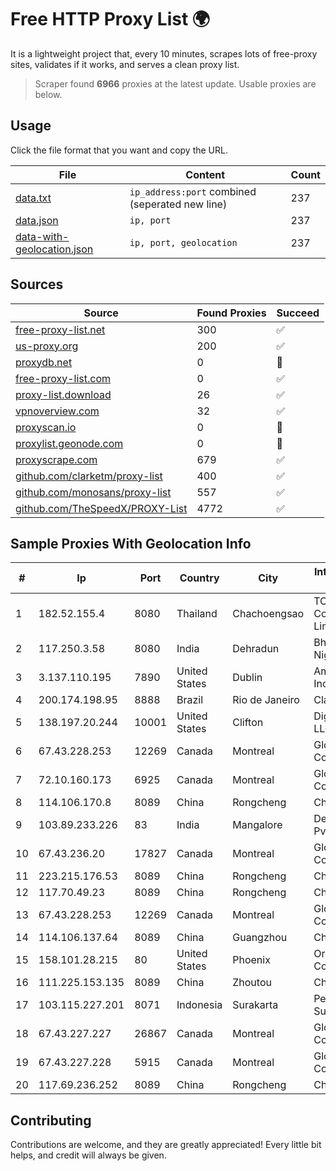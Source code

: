 
# Free HTTP Proxy List 🌍

It is a lightweight project that, every 10 minutes, scrapes lots of free-proxy sites, validates if it works, and serves a clean proxy list.


> Scraper found **6966** proxies at the latest update. Usable proxies are below.

## Usage

Click the file format that you want and copy the URL.


|File|Content|Count|
|----|-------|-----|
|[data.txt](https://raw.githubusercontent.com/themiralay/Proxy-List-World/master/data.txt)|`ip_address:port` combined (seperated new line)|237|
|[data.json](https://raw.githubusercontent.com/themiralay/Proxy-List-World/master/data.json)|`ip, port`|237|
|[data-with-geolocation.json](https://raw.githubusercontent.com/themiralay/Proxy-List-World/master/data-with-geolocation.json)|`ip, port, geolocation`|237|

## Sources

|Source|Found Proxies|Succeed|
|------|-------------|-------|
|[free-proxy-list.net](https://free-proxy-list.net)|300|✅|
|[us-proxy.org](https://www.us-proxy.org)|200|✅|
|[proxydb.net](http://proxydb.net)|0|🚫|
|[free-proxy-list.com](https://free-proxy-list.com/?page=&port=&type%5B%5D=http&type%5B%5D=https&up_time=0&search=Search)|0|✅|
|[proxy-list.download](https://www.proxy-list.download/HTTP)|26|✅|
|[vpnoverview.com](https://vpnoverview.com/privacy/anonymous-browsing/free-proxy-servers)|32|✅|
|[proxyscan.io](https://www.proxyscan.io)|0|🚫|
|[proxylist.geonode.com](https://proxylist.geonode.com/api/proxy-list?limit=300&page=1&sort_by=lastChecked&sort_type=desc&protocols=http,https)|0|🚫|
|[proxyscrape.com](https://api.proxyscrape.com/v2/?request=displayproxies&protocol=http&timeout=10000&country=all&ssl=all&anonymity=all)|679|✅|
|[github.com/clarketm/proxy-list](https://raw.githubusercontent.com/clarketm/proxy-list/master/proxy-list-raw.txt)|400|✅|
|[github.com/monosans/proxy-list](https://raw.githubusercontent.com/monosans/proxy-list/main/proxies/http.txt)|557|✅|
|[github.com/TheSpeedX/PROXY-List](https://raw.githubusercontent.com/TheSpeedX/PROXY-List/master/http.txt)|4772|✅|


## Sample Proxies With Geolocation Info

|#|Ip|Port|Country|City|Internet Service Provider|
|-|--|----|-------|----|-------------------------|
|1|182.52.155.4|8080|Thailand|Chachoengsao|TOT Public Company Limited|
|2|117.250.3.58|8080|India|Dehradun|Bharat Sanchar Nigam Ltd|
|3|3.137.110.195|7890|United States|Dublin|Amazon.com, Inc.|
|4|200.174.198.95|8888|Brazil|Rio de Janeiro|Claro S.A|
|5|138.197.20.244|10001|United States|Clifton|DigitalOcean, LLC|
|6|67.43.228.253|12269|Canada|Montreal|GloboTech Communications|
|7|72.10.160.173|6925|Canada|Montreal|GloboTech Communications|
|8|114.106.170.8|8089|China|Rongcheng|Chinanet|
|9|103.89.233.226|83|India|Mangalore|Deenet Services Pvt Ltd|
|10|67.43.236.20|17827|Canada|Montreal|GloboTech Communications|
|11|223.215.176.53|8089|China|Rongcheng|Chinanet|
|12|117.70.49.23|8089|China|Rongcheng|Chinanet|
|13|67.43.228.253|12269|Canada|Montreal|GloboTech Communications|
|14|114.106.137.64|8089|China|Guangzhou|Chinanet|
|15|158.101.28.215|80|United States|Phoenix|Oracle Corporation|
|16|111.225.153.135|8089|China|Zhoutou|China Telecom|
|17|103.115.227.201|8071|Indonesia|Surakarta|Pemerintah Kota Surakarta|
|18|67.43.227.227|26867|Canada|Montreal|GloboTech Communications|
|19|67.43.227.228|5915|Canada|Montreal|GloboTech Communications|
|20|117.69.236.252|8089|China|Rongcheng|Chinanet|



## Contributing

Contributions are welcome, and they are greatly appreciated! Every
little bit helps, and credit will always be given.

